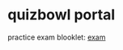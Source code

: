 # quizbowl portal
practice exam blooklet: [exam](https://dashboard.blooket.com/set/65abc049512111a878dd776a)
